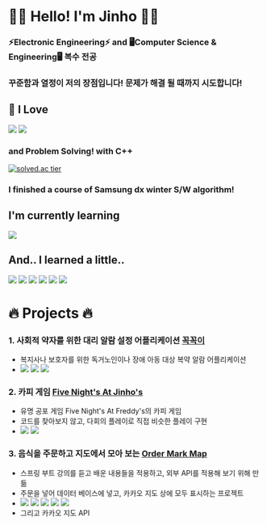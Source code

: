 🙋‍♂️ Hello! I'm Jinho 🙋‍♂️
==



<!--**I took a double major in ⚡Electronic Engineering⚡ and 🖥️Computer Science & Engineering!🖥️**   -->
### **⚡Electronic Engineering⚡ and 🖥️Computer Science & Engineering🖥️ 복수 전공**    
### **꾸준함과 열정이 저의 장점입니다! 문제가 해결 될 때까지 시도합니다!**

## 🌱 I Love 
<img src="https://img.shields.io/badge/C++-00599C?style=for-the-badge&logo=c%2B%2B&logoColor=white"> <img src="https://img.shields.io/badge/java-007396?style=for-the-badge&logo=java&logoColor=white">

### and Problem Solving! with C++
[![solved.ac tier](http://mazassumnida.wtf/api/v2/generate_badge?boj=dfghcvb11)](https://solved.ac/profile/dfghcvb11)    

### I finished a course of Samsung dx winter S/W algorithm!

## I'm currently learning
<img src="https://img.shields.io/badge/mysql-4479A1?style=for-the-badge&logo=mysql&logoColor=white">

## And.. I learned a little..
<img src="https://img.shields.io/badge/C-A8B9CC?style=for-the-badge&logo=C&logoColor=white"> <img src="https://img.shields.io/badge/C Sharp-239120?style=for-the-badge&logo=c sharp&logoColor=white"> <img src="https://img.shields.io/badge/androidstudio-3DDC84?style=for-the-badge&logo=androidstudio&logoColor=white"> <img src="https://img.shields.io/badge/firebase-FFCA28?style=for-the-badge&logo=firebase&logoColor=white"> <img src="https://img.shields.io/badge/springboot-6DB33F?style=for-the-badge&logo=springboot&logoColor=white"> <img src="https://img.shields.io/badge/Unity3D-181717?style=for-the-badge&logo=unity&logoColor=white">



# 🔥 Projects 🔥

### 1. 사회적 약자를 위한 대리 알람 설정 어플리케이션 [<U>꼭꼭이</U>][KkokKkogi]
[KkokKkogi]: https://github.com/binary-ho/KkokKkogi "Go KkokKkogi"

- 복지사나 보호자를 위한 독거노인이나 장애 아동 대상 복약 알람 어플리케이션  
- <img src="https://img.shields.io/badge/java-007396?style=for-the-badge&logo=java&logoColor=white"> <img src="https://img.shields.io/badge/androidstudio-3DDC84?style=for-the-badge&logo=androidstudio&logoColor=white"> <img src="https://img.shields.io/badge/firebase-FFCA28?style=for-the-badge&logo=firebase&logoColor=white">


### 2. 카피 게임 [<U>Five Night's At Jinho's</U>][FiveNightsAtJinhos]
[FiveNightsAtJinhos]: https://github.com/binary-ho/Five-Nights-at-Jinho-s "Go FiveNightsAtJinhos"

- 유명 공포 게임 Five Night's At Freddy's의 카피 게임
- 코드를 찾아보지 않고, 다회의 플레이로 직접 비슷한 플레이 구현
- <img src="https://img.shields.io/badge/C Sharp-239120?style=for-the-badge&logo=c sharp&logoColor=white"> <img src="https://img.shields.io/badge/Unity3D-181717?style=for-the-badge&logo=unity&logoColor=white">


### 3. 음식을 주문하고 지도에서 모아 보는 [<U>Order Mark Map</U>][OrderMarkMap]
[OrderMarkMap]: https://github.com/binary-ho/order-mark-map "Go OrderMarkMap"

- 스프링 부트 강의를 듣고 배운 내용들을 적용하고, 외부 API를 적용해 보기 위해 만듦
- 주문을 넣어 데이터 베이스에 넣고, 카카오 지도 상에 모두 표시하는 프로젝트
- <img src="https://img.shields.io/badge/java-007396?style=for-the-badge&logo=java&logoColor=white"> <img src="https://img.shields.io/badge/springboot-6DB33F?style=for-the-badge&logo=springboot&logoColor=white">  <img src="https://img.shields.io/badge/javascript-F7DF1E?style=for-the-badge&logo=javascript&logoColor=black">  <img src="https://img.shields.io/badge/Thymeleaf-005F0F?style=for-the-badge&logo=Thymeleaf&logoColor=black"> <img src="https://img.shields.io/badge/H2-2E9FFF?style=for-the-badge&logo=&logoColor=black"> 
- 그리고 카카오 지도 API

<!--
**binary-ho/binary-ho** is a ✨ _special_ ✨ repository because its `README.md` (this file) appears on your GitHub profile.

Here are some ideas to get you started:

- 🔭 I’m currently working on ...
- 🌱 I’m currently learning ...
- 👯 I’m looking to collaborate on ...
- 🤔 I’m looking for help with ...
- 💬 Ask me about ...
- 📫 How to reach me: ...
- 😄 Pronouns: ...
- ⚡ Fun fact: ...
--->
